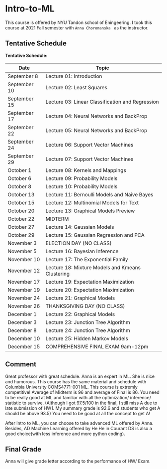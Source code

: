 # Intro-to-ML

This course is offered by NYU Tandon school of Eningeering. I took this course at 2021 Fall semester with `Anna Choromanska ` as the instructor. 



## Tentative Schedule

**Tentative Schedule:**

| Date         | Topic                                    |
| ------------ | ---------------------------------------- |
| September 8  | Lecture 01: Introduction                 |
| September 10 | Lecture 02: Least Squares                |
| September 15 | Lecture 03: Linear Classification and Regression |
| September 17 | Lecture 04: Neural Networks and BackProp |
| September 22 | Lecture 05: Neural Networks and BackProp |
| September 24 | Lecture 06: Support Vector Machines      |
| September 29 | Lecture 07: Support Vector Machines      |
| October 1    | Lecture 08: Kernels and Mappings         |
| October 6    | Lecture 09: Probability Models           |
| October 8    | Lecture 10: Probability Models           |
| October 13   | Lecture 11: Bernoulli Models and Naive Bayes |
| October 15   | Lecture 12: Multinomial Models for Text  |
| October 20   | Lecture 13: Graphical Models Preview     |
| October 22   | MIDTERM                                  |
| October 27   | Lecture 14: Gaussian Models              |
| October 29   | Lecture 15: Gaussian Regression and PCA  |
| November 3   | ELECTION DAY (NO CLASS)                  |
| November 5   | Lecture 16: Bayesian Inference           |
| November 10  | Lecture 17: The Exponential Family       |
| November 12  | Lecture 18: Mixture Models and Kmeans Clustering |
| November 17  | Lecture 19: Expectation Maximization     |
| November 19  | Lecture 20: Expectation Maximization     |
| November 24  | Lecture 21: Graphical Models             |
| November 26  | THANKSGIVING DAY (NO CLASS)              |
| December 1   | Lecture 22: Graphical Models             |
| December 3   | Lecture 23: Junction Tree Algorithm      |
| December 8   | Lecture 24: Junction Tree Algorithm      |
| December 10  | Lecture 25: Hidden Markov Models         |
| December 15  | COMPREHENSIVE FINAL EXAM 9am-12pm        |



## Comment

Great professor with great schedule. Anna is an expert in ML. She is nice and humorous. This course has the same material and schedule with Columbia University COMS4771-001 ML. This course is extremly competitive! Average of Midterm is 96 and average of Final is 86. You need to be really good at ML and familiar with all the optimization/ inference/ statistic to survive. (Although I got 97.5/100 in the final, I still miss A due to late submission of HW1. My summary grade is 92.6 and students who get A should be above 93.5) You need to be good at all the concept to get A!



After Intro to ML, you can choose to take advanced ML offered by Anna. Besides, AD Machine Learning offered by He He in Courant DS is also a good choice(with less inference and more python coding).





## Final Grade

Anna will give grade letter according to the performance of HW/ Exam. 